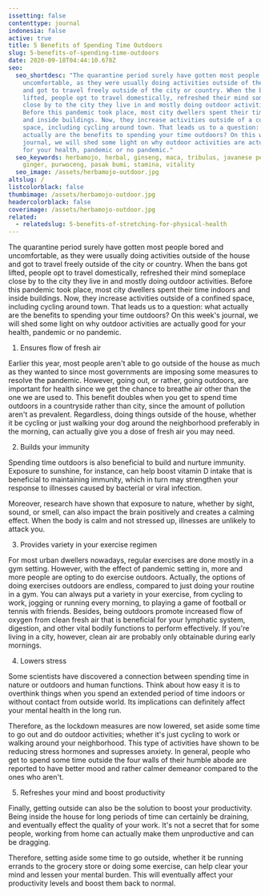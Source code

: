 ```yaml
---
issetting: false
contenttype: journal
indonesia: false
active: true
title: 5 Benefits of Spending Time Outdoors
slug: 5-benefits-of-spending-time-outdoors
date: 2020-09-18T04:44:10.678Z
seo:
  seo_shortdesc: "The quarantine period surely have gotten most people bored and
    uncomfortable, as they were usually doing activities outside of the house
    and got to travel freely outside of the city or country. When the bans got
    lifted, people opt to travel domestically, refreshed their mind someplace
    close by to the city they live in and mostly doing outdoor activities.
    Before this pandemic took place, most city dwellers spent their time indoors
    and inside buildings. Now, they increase activities outside of a confined
    space, including cycling around town. That leads us to a question: what
    actually are the benefits to spending your time outdoors? On this week's
    journal, we will shed some light on why outdoor activities are actually good
    for your health, pandemic or no pandemic."
  seo_keywords: herbamojo, herbal, ginseng, maca, tribulus, javanese pepper, red
    ginger, purwoceng, pasak bumi, stamina, vitality
  seo_image: /assets/herbamojo-outdoor.jpg
altslug: /
listcolorblack: false
thumbimage: /assets/herbamojo-outdoor.jpg
headercolorblack: false
coverimage: /assets/herbamojo-outdoor.jpg
related:
  - relatedslug: 5-benefits-of-stretching-for-physical-health
---
```


The quarantine period surely have gotten most people bored and uncomfortable, as they were usually doing activities outside of the house and got to travel freely outside of the city or country. When the bans got lifted, people opt to travel domestically, refreshed their mind someplace close by to the city they live in and mostly doing outdoor activities. Before this pandemic took place, most city dwellers spent their time indoors and inside buildings. Now, they increase activities outside of a confined space, including cycling around town. That leads us to a question: what actually are the benefits to spending your time outdoors? On this week's journal, we will shed some light on why outdoor activities are actually good for your health, pandemic or no pandemic.

1. Ensures flow of fresh air

Earlier this year, most people aren't able to go outside of the house as much as they wanted to since most governments are imposing some measures to resolve the pandemic. However, going out, or rather, going outdoors, are important for health since we get the chance to breathe air other than the one we are used to. This benefit doubles when you get to spend time outdoors in a countryside rather than city, since the amount of pollution aren't as prevalent. Regardless, doing things outside of the house, whether it be cycling or just walking your dog around the neighborhood preferably in the morning, can actually give you a dose of fresh air you may need.

2. Builds your immunity

Spending time outdoors is also beneficial to build and nurture immunity. Exposure to sunshine, for instance, can help boost vitamin D intake that is beneficial to maintaining immunity, which in turn may strengthen your response to illnesses caused by bacterial or viral infection.

Moreover, research have shown that exposure to nature, whether by sight, sound, or smell, can also impact the brain positively and creates a calming effect. When the body is calm and not stressed up, illnesses are unlikely to attack you.

3. Provides variety in your exercise regimen

For most urban dwellers nowadays, regular exercises are done mostly in a gym setting. However, with the effect of pandemic setting in, more and more people are opting to do exercise outdoors. Actually, the options of doing exercises outdoors are endless, compared to just doing your routine in a gym. You can always put a variety in your exercise, from cycling to work, jogging or running every morning, to playing a game of football or tennis with friends. Besides, being outdoors promote increased flow of oxygen from clean fresh air that is beneficial for your lymphatic system, digestion, and other vital bodily functions to perform effectively. If you're living in a city, however, clean air are probably only obtainable during early mornings.

4. Lowers stress

Some scientists have discovered a connection between spending time in nature or outdoors and human functions. Think about how easy it is to overthink things when you spend an extended period of time indoors or without contact from outside world. Its implications can definitely affect your mental health in the long run.

Therefore, as the lockdown measures are now lowered, set aside some time to go out and do outdoor activities; whether it's just cycling to work or walking around your neighborhood. This type of activities have shown to be reducing stress hormones and supresses anxiety. In general, people who get to spend some time outside the four walls of their humble abode are reported to have better mood and rather calmer demeanor compared to the ones who aren't.

5. Refreshes your mind and boost productivity

Finally, getting outside can also be the solution to boost your productivity. Being inside the house for long periods of time can certainly be draining, and eventually effect the quality of your work. It's not a secret that for some people, working from home can actually make them unproductive and can be dragging.

Therefore, setting aside some time to go outside, whether it be running errands to the grocery store or doing some exercise, can help clear your mind and lessen your mental burden. This will eventually affect your productivity levels and boost them back to normal.
